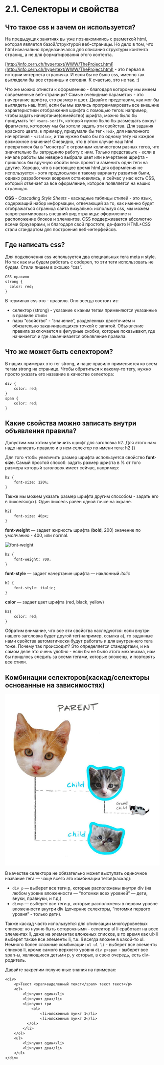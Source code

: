 # 2.1. Селекторы и свойства
## Что такое css и зачем он используется?

На предыдущих занятиях вы уже познакомились с разметкой html, которая является базой/структурой веб-страницы. Но дело в том, что html изначально предназначался для описания структуры контента страниц, а не для форматирования этого контента.

[http://info.cern.ch/hypertext/WWW/TheProject.html](http://info.cern.ch/hypertext/WWW/TheProject.html) - это первая в истории интернета страничка. И если бы не было css, именно так выглядели бы все страницы и сегодня. К счастью, это не так. :)

Что же можно отнести к оформлению - благодаря которому мы имеем современные веб-страницы? Самые очевидные параметры - это начертание шрифта, его размер и цвет. Давайте представим, как мог бы выглядеть наш html, если бы мы взялись программировать все внешние характеристики отображения шрифта с помощью тегов: например, чтобы задать начертание(семейство) шрифта, можно было бы придумать тег `<sans-serif>`, который нужно было бы размещать вокруг фрагмента, которому мы бы хотели задать эти свойства. Для задания красного цвета, к примеру, придумали бы тег `<red>`, для наклонного начертания - `<italic>`, и так нужно было бы по одному тегу на каждое возможное значение! Очевидно, что в этом случае наш html превратился бы в “монстра” с огромным количеством разных тегов, что значительно бы затруднило работу с ним. Только представьте - если в начале работы мы неверно выбрали цвет или начертание шрифта - пришлось бы вручную обойти весь проект и заменить одни теги на другие. Хорошо, что в настоящее время html для оформления не используется - хотя предпосылки к такому варианту развития были, однако разработчики вовремя остановились, и сейчас у нас есть CSS, который отвечает за все оформление, которое появляется на наших страницах.

**CSS** - *Cascading Style Sheets* - каскадные таблицы стилей - это язык, содержащий набор информации, отвечающий за то, как именно будет отображаться страница сайта визуально: используя css, мы можем запрограммировать внешний вид страницы: оформление и расположение блоков и элементов. СSS поддерживается абсолютно всеми браузерами, и благодаря свой простоте, де-факто HTML+CSS стали стандартом для построения веб-интерфейсов.

## Где написать css?
Для подключения css используется два специальных тега meta и style.
Но так как мы будем работать с codepen, то эти теги использовать не будем. Стили пишем в окошко “css”.

    CSS правило
    strong {
      color: red;
    }

В терминах css это - правило. Оно всегда состоит из:

* селектор (strong) - указание к  каким тегам применяются указанные в правиле стили
* пары “свойство” - “значение”, разделенных двоеточием и обязательно заканчивающихся точкой с запятой. Объявление правила заключается в фигурные скобки, которые показывают, где начинается и где заканчивается объявление правила.

## Что же может быть селектором?
В наших примерах это тег strong, и наше правило применяется ко всем тегам strong на странице.
Чтобы обратиться к какому-то тегу, нужно просто указать его название в качестве селектора:

	div {
		color: red;
	}
	span {
		color: red;
	}

## Какие свойства можно записать внутри объявления правила?

Допустим мы хотим увеличить шрифт для заголовка h2. Для этого нам надо написать правило и в нем селектор по имени тега: h2 {}

Для того чтобы увеличить размер шрифта используется свойство **font-size**. Самый простой способ: задать размер шрифта в % от того размера который заголовок имеет сейчас, например:

    h2 {
    	font-size: 120%;
    }

Также мы можем указать размер шрифта другим способом - задать его в пикселях(px). Один пиксель равен одной точке на экране.

    h2{
    	font-size: 40px;
    }

**font-weight** — задает жирность шрифта (**bold**, 200)
значение по умолчанию - 400, или normal.

![font-weight](i/font-weigth.jpg)

    h2 {
    	font-weight: 700;
    }

**font-style** — задает начертание шрифта — наклонный *italic*

    h2 {
    	font-style: italic;
    }

**color** — задает цвет шрифта (red, black, yellow)

    h2{
    	color: red;
    }

Обратим внимание, что все эти свойства наследуются: если внутри нашего заголовка будет другой тег(например, ссылка a), то заданные нами свойства автоматически будут работать и для внутреннего тега тоже. Почему так происходит? Это определяется стандартами, и на самом деле это очень удобно - если бы не было этого механизма, нам бы пришлось следить за всеми тегами, которые вложены, и повторять все стили.

## Комбинации селекторов(каскад/селекторы основанные на зависимостях)

![enter image description here](i/cats.jpg)

В качестве селектора не обязательно может выступать одиночное название тега — чаще всего это комбинации тегов(каскад):
* `div p` — выберет все теги p, которые расположены внутри div (на любом уровне вложенности  —  “потомки всех уровней”  — дети, внуки, правнуки, и т.д.)
* `div>p` — выберет все теги p, которые расположены в первом уровне вложенности внутри div (дочерние селекторы, “потомки первого уровня” - только дети).

Также каскад часто используется для стилизации многоуровневых списков: но нужно быть осторожными - селектор ul li сработает на всех элементах li, даже на элементах вложеных списков, в то время как ul>li выберет также все элементы li, т.к. li всегда вложен в какой-то ul.
Немного более сложные комбинации:
`ul ul li` - выберет все элементы списков li, кроме самого верхнего уровня 
`div p>span` - выберет все span-ы, являющиеся детьми p, у которых, в свою очередь, есть div-родитель.

Давайте закрепим полученные знания на примерах:

    <div>
        <p>Текст <span>выделенный текст</span> текст текст</p>
        <ol>
            <li>пункт один</li>
            <li>пункт два</li>
            <li>пункт три
                <ol>
                    <li>вложенный пункт 1</li>
                    <li>вложенный пункт 2</li>
              </ol>
            </li>
        </ol>
        <ul>
            <li>пункт один</li>
            <li>пункт два</li>
        </ul>
    </div>
